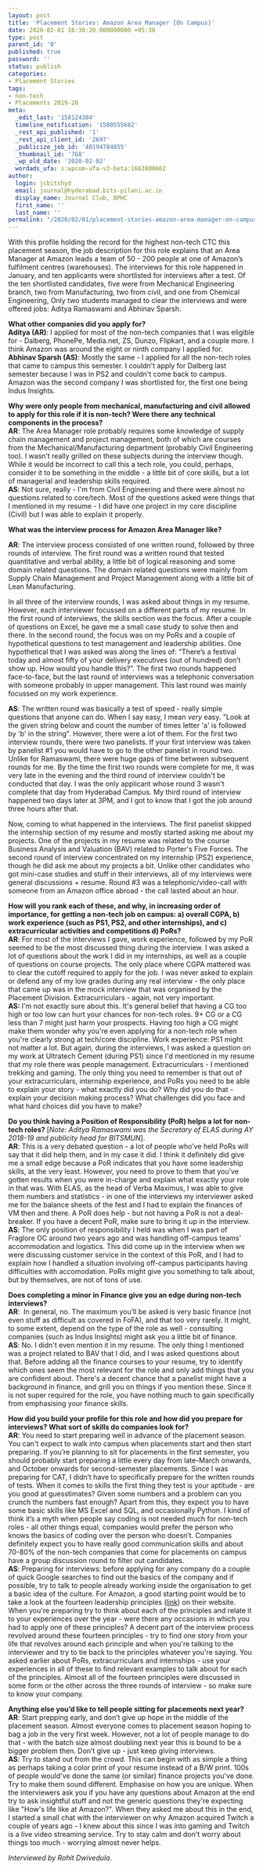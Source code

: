 ```yaml
---
layout: post
title: 'Placement Stories: Amazon Area Manager [On Campus]'
date: 2020-02-01 16:30:20.000000000 +05:30
type: post
parent_id: '0'
published: true
password: ''
status: publish
categories:
- Placement Stories
tags:
- non-tech
- Placements 2019-20
meta:
  _edit_last: '158124384'
  timeline_notification: '1580555682'
  _rest_api_published: '1'
  _rest_api_client_id: '2697'
  _publicize_job_id: '40194784855'
  _thumbnail_id: '768'
  _wp_old_date: '2020-02-02'
  wordads_ufa: s:wpcom-ufa-v3-beta:1663800662
author:
  login: jcbitshyd
  email: journal@hyderabad.bits-pilani.ac.in
  display_name: Journal Club, BPHC
  first_name: ''
  last_name: ''
permalink: "/2020/02/01/placement-stories-amazon-area-manager-on-campus/"
---
```

<p><!-- wp:paragraph --></p>
<p>With this profile holding the record for the highest non-tech CTC this placement season, the job description for this role explains that an Area Manager at Amazon leads a team of 50 - 200 people at one of Amazon’s fulfilment centres (warehouses). The interviews for this role happened in January, and ten applicants were shortlisted for interviews after a test. Of the ten shortlisted candidates, five were from Mechanical Engineering branch, two from Manufacturing, two from civil, and one from Chemical Engineering, Only two students managed to clear the interviews and were offered jobs: Aditya Ramaswami and Abhinav Sparsh. </p>
<p><!-- /wp:paragraph --></p>
<p><!-- wp:paragraph --></p>
<p><strong>What other companies did you apply for? </strong><br /><strong>Aditya (AR)</strong>: I applied for most of the non-tech companies that I was eligible for - Dalberg, PhonePe, Media.net, ZS, Dunzo, Flipkart, and a couple more. I think Amazon was around the eight or ninth company I applied for. <br /><strong>Abhinav Sparsh (AS)</strong>: Mostly the same - I applied for all the non-tech roles that came to campus this semester. I couldn't apply for Dalberg last semester because I was in PS2 and couldn't come back to campus. Amazon was the second company I was shortlisted for, the first one being Indus Insights. </p>
<p><!-- /wp:paragraph --></p>
<p><!-- wp:paragraph --></p>
<p><strong>Why were only people from mechanical, manufacturing and civil allowed to apply for this role if it is non-tech? Were there any technical components in the process?</strong><br /><strong>AR</strong>: The Area Manager role probably requires some knowledge of supply chain management and project management, both of which are courses from the Mechanical/Manufacturing department (probably Civil Engineering too). I wasn’t really grilled on these subjects during the interview though. While it would be incorrect to call this a tech role, you could, perhaps, consider it to be something in the middle - a little bit of core skills, but a lot of managerial and leadership skills required. <br /><strong>AS</strong>: Not sure, really - I'm from Civil Engineering and there were almost no questions related to core/tech. Most of the questions asked were things that I mentioned in my resume - I did have one project in my core discipline (Civil) but I was able to explain it properly.</p>
<p><!-- /wp:paragraph --></p>
<p><!-- wp:paragraph --></p>
<p><strong>What was the interview process for Amazon Area Manager like?</strong></p>
<p><!-- /wp:paragraph --></p>
<p><!-- wp:paragraph --></p>
<p><strong>AR</strong>: The interview process consisted of one written round, followed by three rounds of interview. The first round was a written round that tested quantitative and verbal ability, a little bit of logical reasoning and some domain related questions. The domain related questions were mainly from Supply Chain Management and Project Management along with a little bit of Lean Manufacturing. </p>
<p><!-- /wp:paragraph --></p>
<p><!-- wp:paragraph --></p>
<p>In all three of the interview rounds, I was asked about things in my resume. However, each interviewer focussed on a different parts of my resume. In the first round of interviews, the skills section was the focus. After a couple of questions on Excel, he gave me a small case study to solve then and there. In the second round, the focus was on my PoRs and a couple of hypothetical questions to test management and leadership abilities. One hypothetical that I was asked was along the lines of: “There’s a festival today and almost fifty of your delivery executives (out of hundred) don’t show up. How would you handle this?”. The first two rounds happened face-to-face, but the last round of interviews was a telephonic conversation with someone probably in upper management. This last round was mainly focussed on my work experience. &nbsp;</p>
<p><strong>AS</strong>: The written round was basically a test of speed - really simple questions that anyone can do. When I say easy, I mean <em>very</em> easy.  "Look at the given string below and count the number of times letter 'a' is followed by 'b' in the string". However, there were a lot of them. For the first two interview rounds, there were two panelists. If your first interview was taken by panelist #1 you would have to go to the other panelist in round two. Unlike for Ramaswami, there were huge gaps of time between subsequent rounds for me. By the time the first two rounds were complete for me, it was very late in the evening and the third round of interview couldn't be conducted that day. I was the only applicant whose round 3 wasn't complete that day from Hyderabad Campus. My third round of interview happened two days later at 3PM, and I got to know that I got the job around three hours after that.  </p>
<p>Now, coming to what happened in the interviews. The first panelist skipped the internship section of my resume and mostly started asking me about my projects. One of the projects in my resume was related to the course Business Analysis and Valuation (BAV) related to Porter's Five Forces.  The second round of interview concentrated on my internship (PS2) experience, though he did ask me about my projects a bit. Unlike other candidates who got mini-case studies and stuff in their interviews, all of my interviews were general discussions + resume.  Round #3 was a telephonic/video-call with someone from an Amazon office abroad - the call lasted about an hour.</p>
<p><!-- /wp:paragraph --></p>
<p><!-- wp:paragraph --></p>
<p><strong>How will you rank each of these, and why, in increasing order of importance, for getting a non-tech job on campus: a) overall CGPA, b) work experience (such as PS1, PS2, and other internships), and c) extracurricular activities and competitions d) PoRs? </strong><br /><strong>AR</strong>: For most of the interviews I gave, work experience, followed by my PoR seemed to be the most discussed thing during the interview. I was asked a lot of questions about the work I did in my internships, as well as a couple of questions on course projects. The only place where CGPA mattered was to clear the cutoff required to apply for the job. I was never asked to explain or defend any of my low grades during any real interview - the only place that came up was in the mock interview that was organised by the Placement Division. Extracurriculars - again, not very important.<br /><strong>AS: </strong>I'm not exactly sure about this. It's general belief that having a CG too high or too low can hurt your chances for non-tech roles. 9+ CG or a CG less than 7 might just harm your prospects. Having too high a CG might make them wonder why you're even applying for a non-tech role when you're clearly strong at tech/core discipline. Work experience: PS1 might not matter a lot. But again, during the interviews, I was asked a question on my work at Ultratech Cement (during PS1) since I'd mentioned in my resume that my role there was people management. Extracurriculars - I mentioned trekking and gaming. The only thing you need to remember is that out of your extracurriculars, internship experience, and PoRs you need to be able to explain your story - what exactly did you do? Why did you do that - explain your decision making process? What challenges did you face and what hard choices did you have to make?</p>
<p><!-- /wp:paragraph --></p>
<p><!-- wp:paragraph --></p>
<p><strong>Do you think having a Position of Responsibility (PoR) helps a lot for non-tech roles? </strong>[<em>Note: Aditya Ramaswami was the Secretary of ELAS during AY 2018-19 and publicity head for BITSMUN</em>].<br /><strong>AR</strong>: This is a very debated question - a lot of people who’ve held PoRs will say that it did help them, and in my case it did. I think it definitely did give me a small edge because a PoR indicates that you have some leadership skills, at the very least. However, you need to prove to them that you’ve gotten results when you were in-charge and explain what exactly your role in that was. With ELAS, as the head of Verba Maximus, I was able to give them numbers and statistics - in one of the interviews my interviewer asked me for the balance sheets of the fest and I had to explain the finances of VM then and there. A PoR does help - but not having a PoR is not a deal-breaker. If you have a decent PoR, make sure to bring it up in the interview. <br /><strong>AS</strong>: The only position of responsibility I held was when I was part of Fraglore OC around two years ago and was handling off-campus teams' accommodation and logistics. This did come up in the interview when we were discussing customer service in the context of this PoR, and I had to explain how I handled a situation involving off-campus participants having difficulties with accomodation. PoRs might give you something to talk about, but by themselves, are not of tons of use. </p>
<p><!-- /wp:paragraph --></p>
<p><!-- wp:paragraph --></p>
<p><strong>Does completing a minor in Finance give you an edge during non-tech interviews?</strong><br /><strong>AR</strong>: &nbsp;In general, no. The maximum you’ll be asked is very basic finance (not even stuff as difficult as covered in FoFA), and that too very rarely. It might, to some extent, depend on the type of the role as well - consulting companies (such as Indus Insights) might ask you a little bit of finance. &nbsp;<br /><strong>AS</strong>: No. I didn't even mention it in my resume. The only thing I mentioned was a project related to BAV that I did, and I was asked questions about that. Before adding all the finance courses to your resume, try to identify which ones seem the most relevant for the role and only add things that you are confident about. There's a decent chance that a panelist might have a background in finance, and grill you on things if you mention these. Since it is not super required for the role, you have nothing much to gain specifically from emphasising your finance skills.</p>
<p><!-- /wp:paragraph --></p>
<p><!-- wp:paragraph --></p>
<p><strong>How did you build your profile for this role and how did you prepare for interviews? What sort of skills do companies look for? </strong><br /><strong>AR</strong>: You need to start preparing well in advance of the placement season. You can't expect to walk into campus when placements start and then start preparing. If you’re planning to sit for placements in the first semester, you should probably start preparing a little every day from late-March onwards, and October onwards for second-semester placements. Since I was preparing for CAT, I didn’t have to specifically prepare for the written rounds of tests. When it comes to skills the first thing they test is your aptitude - are you good at guesstimates? Given some numbers and a problem can you crunch the numbers fast enough? Apart from this, they expect you to have some basic skills like MS Excel and SQL, and occasionally Python. I kind of think it’s a myth when people say coding is not needed much for non-tech roles - all other things equal, companies would prefer the person who knows the basics of coding over the person who doesn’t. Companies definitely expect you to have really good communication skills and about 70-80% of the non-tech companies that come for placements on campus have a group discussion round to filter out candidates.<br /><strong>AS</strong>: Preparing for interviews: before applying for any company do a couple of quick Google searches to find out the basics of the company and if possible, try to talk to people already working inside the organisation to get a basic idea of the culture. For Amazon, a good starting point would be to take a look at the fourteen leadership principles (<a href="https://www.amazon.jobs/en/principles">link</a>) on their website. When you're preparing try to think about each of the principles and relate it to your experiences over the year - were there any occasions in which you had to apply one of these principles? A decent part of the interview process revolved around these fourteen principles - try to find one story from your life that revolves around each principle and when you're talking to the interviewer and try to tie back to the principles whatever you're saying. You asked earlier about PoRs, extracurriculars and internships - use your experiences in all of these to find relevant examples to talk about for each of the principles. Almost all of the fourteen principles were discussed in some form or the other across the three rounds of interview - so make sure to know your company.  </p>
<p><!-- /wp:paragraph --></p>
<p><!-- wp:paragraph --></p>
<p><strong>Anything else you’d like to tell people sitting for placements next year?</strong><br /><strong>AR</strong>: Start prepping early, and don’t give up hope in the middle of the placement season. Almost everyone comes to placement season hoping to bag a job in the very first week. However, not a lot of people manage to do that - with the batch size almost doubling next year this is bound to be a bigger problem then. Don’t give up - just keep giving interviews. <br /><strong>AS</strong>: Try to stand out from the crowd. This can begin with as simple a thing as perhaps taking a color print of your resume instead of a B/W print. 100s of people would've done the same (or similar) finance projects you've done. Try to make them sound different. Emphasise on how you are unique. When the interviewers ask you if you have any questions about Amazon at the end try to ask insightful stuff and not the generic questions they're expecting like "How's life like at Amazon?". When they asked me about this in the end, I started a small chat with the interviewer on why Amazon acquired Twitch a couple of years ago - I knew about this since I was into gaming and Twitch is a live video streaming service. Try to stay calm and don't worry about things too much - worrying almost never helps. </p>
<p><!-- /wp:paragraph --></p>
<p><!-- wp:paragraph --></p>
<p><em>Interviewed by Rohit Dwivedula</em>.</p>
<p><!-- /wp:paragraph --></p>
